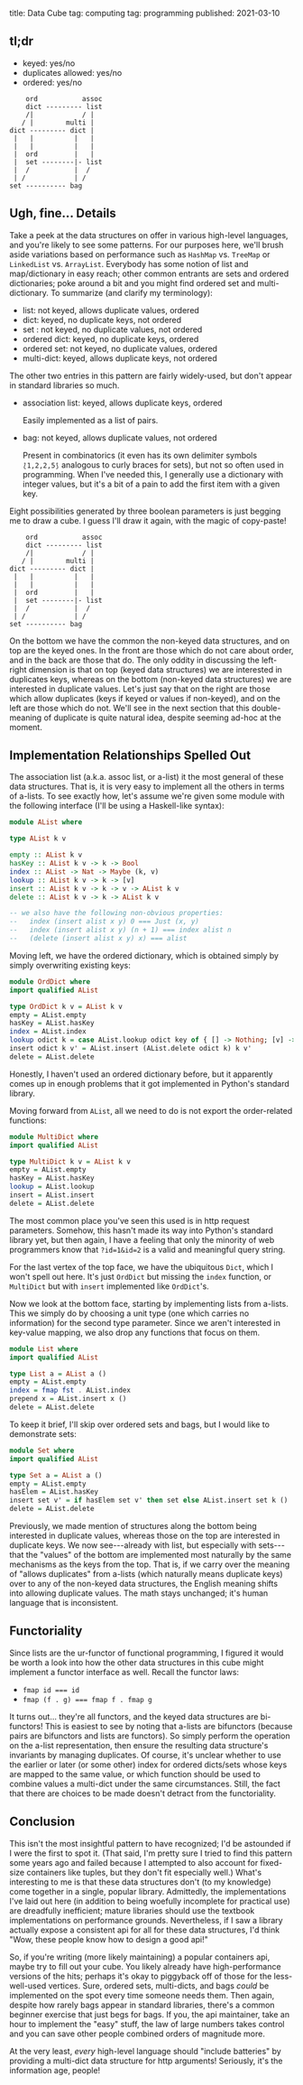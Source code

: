 title: Data Cube
tag: computing
tag: programming
published: 2021-03-10


## tl;dr


  * keyed: yes/no
  * duplicates allowed: yes/no
  * ordered: yes/no

```
    ord           assoc
    dict --------- list
    /|            / |
   / |        multi |
dict --------- dict |
 |   |          |   |
 |   |          |   |
 |  ord         |   |
 |  set --------|- list
 |  /           |  /
 | /            | /
set ---------- bag
```

## Ugh, fine... Details

Take a peek at the data structures on offer in various high-level languages, and you're likely to see some patterns.
For our purposes here, we'll brush aside variations based on performance such as `HashMap` vs. `TreeMap` or `LinkedList` vs. `ArrayList`.
Everybody has some notion of list and map/dictionary in easy reach;
  other common entrants are sets and ordered dictionaries;
  poke around a bit and you might find ordered set and multi-dictionary.
To summarize (and clarify my terminology):

  * list: not keyed, allows duplicate values, ordered
  * dict: keyed, no duplicate keys, not ordered
  * set : not keyed, no duplicate values, not ordered
  * ordered dict: keyed, no duplicate keys, ordered
  * ordered set: not keyed, no duplicate values, ordered
  * multi-dict: keyed, allows duplicate keys, not ordered

The other two entries in this pattern are fairly widely-used, but don't appear in standard libraries so much.

  * association list: keyed, allows duplicate keys, ordered

    Easily implemented as a list of pairs.

  * bag: not keyed, allows duplicate values, not ordered

    Present in combinatorics (it even has its own delimiter symbols `⟅1,2,2,5⟆` analogous to curly braces for sets), but not so often used in programming.
    When I've needed this, I generally use a dictionary with integer values, but it's a bit of a pain to add the first item with a given key.


Eight possibilities generated by three boolean parameters is just begging me to draw a cube.
I guess I'll draw it again, with the magic of copy-paste!

```
    ord           assoc
    dict --------- list
    /|            / |
   / |        multi |
dict --------- dict |
 |   |          |   |
 |   |          |   |
 |  ord         |   |
 |  set --------|- list
 |  /           |  /
 | /            | /
set ---------- bag
```

On the bottom we have the common the non-keyed data structures, and on top are the keyed ones.
In the front are those which do not care about order, and in the back are those that do.
The only oddity in discussing the left-right dimension is that on top (keyed data structures) we are interested in duplicates keys, whereas on the bottom (non-keyed data structures) we are interested in duplicate values.
Let's just say that on the right are those which allow duplicates (keys if keyed or values if non-keyed), and on the left are those which do not.
We'll see in the next section that this double-meaning of duplicate is quite natural idea, despite seeming ad-hoc at the moment.


## Implementation Relationships Spelled Out

The association list (a.k.a. assoc list, or a-list) it the most general of these data structures.
That is, it is very easy to implement all the others in terms of a-lists.
To see exactly how, let's assume we're given some module with the following interface (I'll be using a Haskell-like syntax):

```haskell
module AList where

type AList k v

empty :: AList k v
hasKey :: AList k v -> k -> Bool
index :: AList -> Nat -> Maybe (k, v)
lookup :: AList k v -> k -> [v]
insert :: AList k v -> k -> v -> AList k v
delete :: AList k v -> k -> AList k v

-- we also have the following non-obvious properties:
--   index (insert alist x y) 0 === Just (x, y)
--   index (insert alist x y) (n + 1) === index alist n
--   (delete (insert alist x y) x) === alist
```

Moving left, we have the ordered dictionary, which is obtained simply by simply overwriting existing keys:
```haskell
module OrdDict where
import qualified AList

type OrdDict k v = AList k v
empty = AList.empty
hasKey = AList.hasKey
index = AList.index
lookup odict k = case AList.lookup odict key of { [] -> Nothing; [v] -> Just v }
insert odict k v' = AList.insert (AList.delete odict k) k v'
delete = AList.delete
```
Honestly, I haven't used an ordered dictionary before, but it apparently comes up in enough problems that it got implemented in Python's standard library.

Moving forward from `AList`, all we need to do is not export the order-related functions:
```haskell
module MultiDict where
import qualified AList

type MultiDict k v = AList k v
empty = AList.empty
hasKey = AList.hasKey
lookup = AList.lookup
insert = AList.insert
delete = AList.delete
```
The most common place you've seen this used is in http request parameters.
Somehow, this hasn't made its way into Python's standard library yet,
  but then again, I have a feeling that only the minority of web programmers know that `?id=1&id=2` is a valid and meaningful query string.

For the last vertex of the top face, we have the ubiquitous `Dict`, which I won't spell out here.
It's just `OrdDict` but missing the `index` function, or `MultiDict` but with `insert` implemented like `OrdDict`'s.

Now we look at the bottom face, starting by implementing lists from a-lists.
This we simply do by choosing a unit type (one which carries no information) for the second type parameter.
Since we aren't interested in key-value mapping, we also drop any functions that focus on them.
```haskell
module List where
import qualified AList

type List a = AList a ()
empty = AList.empty
index = fmap fst . AList.index
prepend x = AList.insert x ()
delete = AList.delete
```

To keep it brief, I'll skip over ordered sets and bags, but I would like to demonstrate sets:
```haskell
module Set where
import qualified AList

type Set a = AList a ()
empty = AList.empty
hasElem = AList.hasKey
insert set v' = if hasElem set v' then set else AList.insert set k ()
delete = AList.delete
```

Previously, we made mention of structures along the bottom being interested in duplicate values, whereas those on the top are interested in duplicate keys.
We now see---already with list, but especially with sets---that the "values" of the bottom are implemented most naturally by the same mechanisms as the keys from the top.
That is, if we carry over the meaning of "allows duplicates" from a-lists (which naturally means duplicate keys) over to any of the non-keyed data structures, the English meaning shifts into allowing duplicate values.
The math stays unchanged; it's human language that is inconsistent.

## Functoriality

Since lists are the ur-functor of functional programming, I figured it would be worth a look into how the other data structures in this cube might implement a functor interface as well.
Recall the functor laws:

  * `fmap id === id`
  * `fmap (f . g) === fmap f . fmap g`

It turns out... they're all functors, and the keyed data structures are bi-functors!
This is easiest to see by noting that a-lists are bifunctors (because pairs are bifunctors and lists are functors).
So simply perform the operation on the a-list representation, then ensure the resulting data structure's invariants by managing duplicates.
Of course, it's unclear whether to use the earlier or later (or some other) index for ordered dicts/sets whose keys are mapped to the same value, or which function should be used to combine values a multi-dict under the same circumstances.
Still, the fact that there are choices to be made doesn't detract from the functoriality.

## Conclusion

This isn't the most insightful pattern to have recognized; I'd be astounded if I were the first to spot it.
  (That said, I'm pretty sure I tried to find this pattern some years ago and failed because I attempted to also account for fixed-size containers like tuples, but they don't fit especially well.)
What's interesting to me is that these data structures don't (to my knowledge) come together in a single, popular library.
Admittedly, the implementations I've laid out here (in addition to being woefully incomplete for practical use) are dreadfully inefficient;
  mature libraries should use the textbook implementations on performance grounds.
Nevertheless, if I saw a library actually expose a consistent api for all for these data structures, I'd think "Wow, these people know how to design a good api!"

So, if you're writing (more likely maintaining) a popular containers api, maybe try to fill out your cube.
You likely already have high-performance versions of the hits;
  perhaps it's okay to piggyback off of those for the less-well-used vertices.
Sure, ordered sets, multi-dicts, and bags _could_ be implemented on the spot every time someone needs them.
Then again, despite how rarely bags appear in standard libraries, there's a common beginner exercise that just begs for bags.
If you, the api maintainer, take an hour to implement the "easy" stuff, the law of large numbers takes control and you can save other people combined orders of magnitude more.

At the very least, _every_ high-level language should "include batteries" by providing a multi-dict data structure for http arguments!
Seriously, it's the information age, people!
